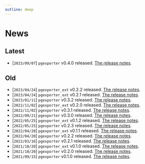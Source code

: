 ```yaml
---
outline: deep
---
```


# News

## Latest
- [`2023/09/07`] `pgexporter` v0.4.0 released. [The release notes](./releases/pgexporter_0_4_0.md).

## Old

- [`2023/04/24`] `pgexporter_ext` v0.2.2 released. [The release notes](./releases/pgexporter_ext_0_2_2.md).
- [`2023/04/24`] `pgexporter_ext` v0.2.1 released. [The release notes](./releases/pgexporter_ext_0_2_1.md).
- [`2023/01/11`] `pgexporter` v0.3.2 released. [The release notes](./releases/pgexporter_0_3_2.md).
- [`2022/11/02`] `pgexporter_ext` v0.2.0 released. [The release notes](./releases/pgexporter_ext_0_2_0.md).
- [`2022/11/02`] `pgexporter` v0.3.1 released. [The release notes](./releases/pgexporter_0_3_1.md).
- [`2022/09/21`] `pgexporter` v0.3.0 released. [The release notes](./releases/pgexporter_0_3_0.md).
- [`2022/05/25`] `pgexporter_ext` v0.1.2 released. [The release notes](./releases/pgexporter_ext_0_1_2.md).
- [`2022/05/25`] `pgexporter` v0.2.3 released. [The release notes](./releases/pgexporter_0_2_3.md).
- [`2022/04/20`] `pgexporter_ext` v0.1.1 released. [The release notes](./releases/pgexporter_ext_0_1_1.md).
- [`2022/04/20`] `pgexporter` v0.2.2 released. [The release notes](./releases/pgexporter_0_2_2.md).
- [`2022/03/16`] `pgexporter` v0.2.1 released. [The release notes](./releases/pgexporter_0_2_1.md).
- [`2021/10/20`] `pgexporter_ext` v0.1.0 released. [The release notes](./releases/pgexporter_ext_0_1_0.md).
- [`2021/10/20`] `pgexporter` v0.2.0 released. [The release notes](./releases/pgexporter_0_2_0.md).
- [`2021/09/15`] `pgexporter` v0.1.0 released. [The release notes](./releases/pgexporter_0_1_0.md).